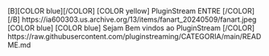 
<?xml version="1.0" encoding="UTF-8" standalone="yes"?>


<channels>

<channel>
<name>[B][COLOR blue][/COLOR] [COLOR yellow] PluginStream ENTRE [/COLOR][/B]</name>
<thumbnail></thumbnail>
<fanart>https://ia600303.us.archive.org/13/items/fanart_20240509/fanart.jpeg</fanart>
<info>[COLOR blue] [COLOR blue] Sejam  Bem vindos ao  PluginStream [/COLOR]</info>
<externallink>https://raw.githubusercontent.com/pluginstreaming/CATEGORIA/main/README.md</externallink>
</channel>

</channels> 


